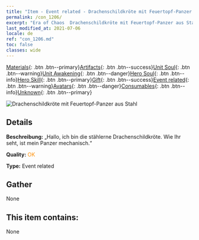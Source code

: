 ```yaml
---
title: "Item - Event related - Drachenschildkröte mit Feuertopf-Panzer aus Stahl"
permalink: /con_1206/
excerpt: "Era of Chaos  Drachenschildkröte mit Feuertopf-Panzer aus Stahl"
last_modified_at: 2021-07-06
locale: de
ref: "con_1206.md"
toc: false
classes: wide
---
```

 [Materials](/ItemsDE/){: .btn .btn--primary}[Artifacts](/ItemsDE/Artifacts/){: .btn .btn--success}[Unit Soul](/ItemsDE/UnitSoul/){: .btn .btn--warning}[Unit Awakening](/ItemsDE/UnitAwakening/){: .btn .btn--danger}[Hero Soul](/ItemsDE/HeroSoul/){: .btn .btn--info}[Hero Skill](/ItemsDE/HeroSkill/){: .btn .btn--primary}[Gift](/ItemsDE/Gift/){: .btn .btn--success}[Event related](/ItemsDE/Events/){: .btn .btn--warning}[Avatars](/ItemsDE/Avatars/){: .btn .btn--danger}[Consumables](/ItemsDE/Consumables/){: .btn .btn--info}[Unknown](/ItemsDE/Unknown/){: .btn .btn--primary}

 ![Drachenschildkröte mit Feuertopf-Panzer aus Stahl](/images/t/i_81521231.png)

## Details
 **Beschreibung:** „Hallo, ich bin die stählerne Drachenschildkröte. Wie Ihr seht, ist mein Panzer mechanisch.“

 **Quality:** <span style="color: #FF8C00">OK</span>

 **Type:** Event related

## Gather

  None

## This item contains:

  None

